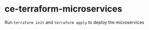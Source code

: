 # ce-terraform-microservices
Run ```terraform init``` and ```terraform apply``` to deploy the microservices